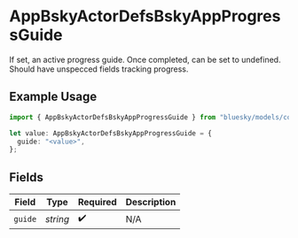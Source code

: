 # AppBskyActorDefsBskyAppProgressGuide

If set, an active progress guide. Once completed, can be set to undefined. Should have unspecced fields tracking progress.

## Example Usage

```typescript
import { AppBskyActorDefsBskyAppProgressGuide } from "bluesky/models/components";

let value: AppBskyActorDefsBskyAppProgressGuide = {
  guide: "<value>",
};
```

## Fields

| Field              | Type               | Required           | Description        |
| ------------------ | ------------------ | ------------------ | ------------------ |
| `guide`            | *string*           | :heavy_check_mark: | N/A                |